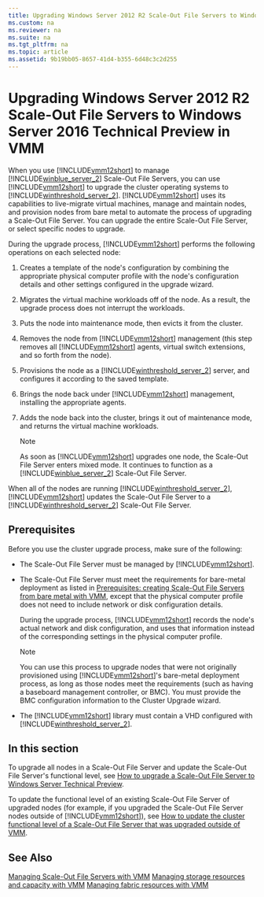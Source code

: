 ```yaml
---
title: Upgrading Windows Server 2012 R2 Scale-Out File Servers to Windows Server 2016 Technical Preview in VMM
ms.custom: na
ms.reviewer: na
ms.suite: na
ms.tgt_pltfrm: na
ms.topic: article
ms.assetid: 9b19bb05-8657-41d4-b355-6d48c3c2d255
---
```

# Upgrading Windows Server 2012 R2 Scale-Out File Servers to Windows Server 2016 Technical Preview in VMM
When you use [!INCLUDE[vmm12short](../Token/vmm12short_md.md)] to manage [!INCLUDE[winblue_server_2](../Token/winblue_server_2_md.md)] Scale\-Out File Servers, you can use [!INCLUDE[vmm12short](../Token/vmm12short_md.md)] to upgrade the cluster operating systems to [!INCLUDE[winthreshold_server_2](../Token/winthreshold_server_2_md.md)]. [!INCLUDE[vmm12short](../Token/vmm12short_md.md)] uses its capabilities to live\-migrate virtual machines, manage and maintain nodes, and provision nodes from bare metal to automate the process of upgrading a Scale\-Out File Server. You can upgrade the entire Scale\-Out File Server, or select specific nodes to upgrade.

During the upgrade process, [!INCLUDE[vmm12short](../Token/vmm12short_md.md)] performs the following operations on each selected node:

1.  Creates a template of the node's configuration by combining the appropriate physical computer profile with the node's configuration details and other settings configured in the upgrade wizard.

2.  Migrates the virtual machine workloads off of the node. As a result, the upgrade process does not interrupt the workloads.

3.  Puts the node into maintenance mode, then evicts it from the cluster.

4.  Removes the node from [!INCLUDE[vmm12short](../Token/vmm12short_md.md)] management \(this step removes all [!INCLUDE[vmm12short](../Token/vmm12short_md.md)] agents, virtual switch extensions, and so forth from the node\).

5.  Provisions the node as a [!INCLUDE[winthreshold_server_2](../Token/winthreshold_server_2_md.md)] server, and configures it according to the saved template.

6.  Brings the node back under [!INCLUDE[vmm12short](../Token/vmm12short_md.md)] management, installing the appropriate agents.

7.  Adds the node back into the cluster, brings it out of maintenance mode, and returns the virtual machine workloads.

    > [!NOTE]
    > As soon as [!INCLUDE[vmm12short](../Token/vmm12short_md.md)] upgrades one node, the Scale\-Out File Server enters mixed mode. It continues to function as a [!INCLUDE[winblue_server_2](../Token/winblue_server_2_md.md)] Scale\-Out File Server.

When all of the nodes are running [!INCLUDE[winthreshold_server_2](../Token/winthreshold_server_2_md.md)], [!INCLUDE[vmm12short](../Token/vmm12short_md.md)] updates the Scale\-Out File Server to a [!INCLUDE[winthreshold_server_2](../Token/winthreshold_server_2_md.md)] Scale\-Out File Server.

## Prerequisites
Before you use the cluster upgrade process, make sure of the following:

-   The Scale\-Out File Server must be managed by [!INCLUDE[vmm12short](../Token/vmm12short_md.md)].

-   The Scale\-Out File Server must meet the requirements for bare\-metal deployment as listed in [Prerequisites: creating Scale-Out File Servers from bare metal with VMM](../Topic/Prerequisites--creating-Scale-Out-File-Servers-from-bare-metal-with-VMM.md), except that the physical computer profile does not need to include network or disk configuration details.

    During the upgrade process, [!INCLUDE[vmm12short](../Token/vmm12short_md.md)] records the node's actual network and disk configuration, and uses that information instead of the corresponding settings in the physical computer profile.

    > [!NOTE]
    > You can use this process to upgrade nodes that were not originally provisioned using [!INCLUDE[vmm12short](../Token/vmm12short_md.md)]'s bare\-metal deployment process, as long as those nodes meet the requirements \(such as having a baseboard management controller, or BMC\). You must provide the BMC configuration information to the Cluster Upgrade wizard.

-   The [!INCLUDE[vmm12short](../Token/vmm12short_md.md)] library must contain a VHD configured with [!INCLUDE[winthreshold_server_2](../Token/winthreshold_server_2_md.md)].

## In this section
To upgrade all nodes in a Scale\-Out File Server and update the Scale\-Out File Server's functional level, see [How to upgrade a Scale-Out File Server to Windows Server Technical Preview](../Topic/How-to-upgrade-a-Scale-Out-File-Server-to-Windows-Server-Technical-Preview.md).

To update the functional level of an existing Scale\-Out File Server of upgraded nodes \(for example, if you upgraded the Scale\-Out File Server nodes outside of [!INCLUDE[vmm12short](../Token/vmm12short_md.md)]\), see [How to update the cluster functional level of a Scale-Out File Server that was upgraded outside of VMM](../Topic/How-to-update-the-cluster-functional-level-of-a-Scale-Out-File-Server-that-was-upgraded-outside-of-VMM.md).

## See Also
[Managing Scale-Out File Servers with VMM](../Topic/Managing-Scale-Out-File-Servers-with-VMM.md)
[Managing storage resources and capacity with VMM](../Topic/Managing-storage-resources-and-capacity-with-VMM.md)
[Managing fabric resources with VMM](../Topic/Managing-fabric-resources-with-VMM.md)

